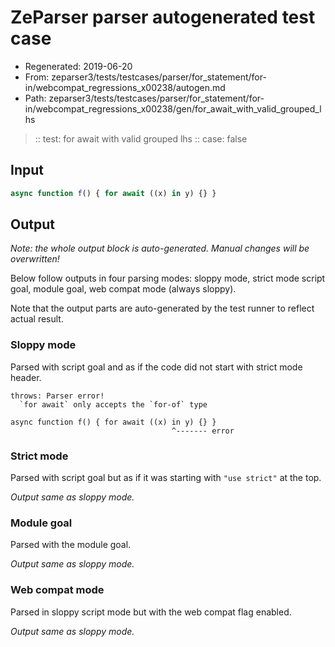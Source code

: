 # ZeParser parser autogenerated test case

- Regenerated: 2019-06-20
- From: zeparser3/tests/testcases/parser/for_statement/for-in/webcompat_regressions_x00238/autogen.md
- Path: zeparser3/tests/testcases/parser/for_statement/for-in/webcompat_regressions_x00238/gen/for_await_with_valid_grouped_lhs

> :: test: for await with valid grouped lhs
> :: case: false

## Input


`````js
async function f() { for await ((x) in y) {} }
`````

## Output

_Note: the whole output block is auto-generated. Manual changes will be overwritten!_

Below follow outputs in four parsing modes: sloppy mode, strict mode script goal, module goal, web compat mode (always sloppy).

Note that the output parts are auto-generated by the test runner to reflect actual result.

### Sloppy mode

Parsed with script goal and as if the code did not start with strict mode header.

`````
throws: Parser error!
  `for await` only accepts the `for-of` type

async function f() { for await ((x) in y) {} }
                                    ^------- error
`````

### Strict mode

Parsed with script goal but as if it was starting with `"use strict"` at the top.

_Output same as sloppy mode._

### Module goal

Parsed with the module goal.

_Output same as sloppy mode._

### Web compat mode

Parsed in sloppy script mode but with the web compat flag enabled.

_Output same as sloppy mode._
